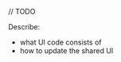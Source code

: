 [//]: # (title: Update shared UI)

// TODO

Describe:
* what UI code consists of
* how to update the shared UI